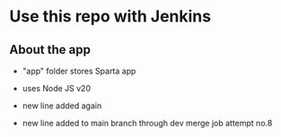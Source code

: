 # Use this repo with Jenkins

## About the app
- "app" folder stores Sparta app
- uses Node JS v20

- new line added again
- new line added to main branch through dev merge job attempt no.8


